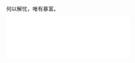 何以解忧，唯有暴富。

 <iframe frameborder="no" border="0" marginwidth="0" marginheight="0" width=330 height=110 src="//music.163.com/outchain/player?type=0&id=4957781147&auto=0&height=90"></iframe> 
